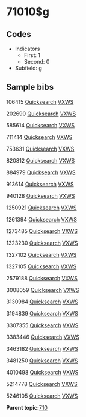 # 71010$g

## Codes

-   Indicators
    -   First: 1
    -   Second: 0
-   Subfield: g

## Sample bibs

106415 [Quicksearch](https://search.library.yale.edu/catalog/106415) [VXWS](http://prodorbis.library.yale.edu:7014/vxws/GetHoldingsService?bibId=106415)

202690 [Quicksearch](https://search.library.yale.edu/catalog/202690) [VXWS](http://prodorbis.library.yale.edu:7014/vxws/GetHoldingsService?bibId=202690)

585614 [Quicksearch](https://search.library.yale.edu/catalog/585614) [VXWS](http://prodorbis.library.yale.edu:7014/vxws/GetHoldingsService?bibId=585614)

711414 [Quicksearch](https://search.library.yale.edu/catalog/711414) [VXWS](http://prodorbis.library.yale.edu:7014/vxws/GetHoldingsService?bibId=711414)

753631 [Quicksearch](https://search.library.yale.edu/catalog/753631) [VXWS](http://prodorbis.library.yale.edu:7014/vxws/GetHoldingsService?bibId=753631)

820812 [Quicksearch](https://search.library.yale.edu/catalog/820812) [VXWS](http://prodorbis.library.yale.edu:7014/vxws/GetHoldingsService?bibId=820812)

884979 [Quicksearch](https://search.library.yale.edu/catalog/884979) [VXWS](http://prodorbis.library.yale.edu:7014/vxws/GetHoldingsService?bibId=884979)

913614 [Quicksearch](https://search.library.yale.edu/catalog/913614) [VXWS](http://prodorbis.library.yale.edu:7014/vxws/GetHoldingsService?bibId=913614)

940128 [Quicksearch](https://search.library.yale.edu/catalog/940128) [VXWS](http://prodorbis.library.yale.edu:7014/vxws/GetHoldingsService?bibId=940128)

1250921 [Quicksearch](https://search.library.yale.edu/catalog/1250921) [VXWS](http://prodorbis.library.yale.edu:7014/vxws/GetHoldingsService?bibId=1250921)

1261394 [Quicksearch](https://search.library.yale.edu/catalog/1261394) [VXWS](http://prodorbis.library.yale.edu:7014/vxws/GetHoldingsService?bibId=1261394)

1273485 [Quicksearch](https://search.library.yale.edu/catalog/1273485) [VXWS](http://prodorbis.library.yale.edu:7014/vxws/GetHoldingsService?bibId=1273485)

1323230 [Quicksearch](https://search.library.yale.edu/catalog/1323230) [VXWS](http://prodorbis.library.yale.edu:7014/vxws/GetHoldingsService?bibId=1323230)

1327102 [Quicksearch](https://search.library.yale.edu/catalog/1327102) [VXWS](http://prodorbis.library.yale.edu:7014/vxws/GetHoldingsService?bibId=1327102)

1327105 [Quicksearch](https://search.library.yale.edu/catalog/1327105) [VXWS](http://prodorbis.library.yale.edu:7014/vxws/GetHoldingsService?bibId=1327105)

2579188 [Quicksearch](https://search.library.yale.edu/catalog/2579188) [VXWS](http://prodorbis.library.yale.edu:7014/vxws/GetHoldingsService?bibId=2579188)

3008059 [Quicksearch](https://search.library.yale.edu/catalog/3008059) [VXWS](http://prodorbis.library.yale.edu:7014/vxws/GetHoldingsService?bibId=3008059)

3130984 [Quicksearch](https://search.library.yale.edu/catalog/3130984) [VXWS](http://prodorbis.library.yale.edu:7014/vxws/GetHoldingsService?bibId=3130984)

3194839 [Quicksearch](https://search.library.yale.edu/catalog/3194839) [VXWS](http://prodorbis.library.yale.edu:7014/vxws/GetHoldingsService?bibId=3194839)

3307355 [Quicksearch](https://search.library.yale.edu/catalog/3307355) [VXWS](http://prodorbis.library.yale.edu:7014/vxws/GetHoldingsService?bibId=3307355)

3383446 [Quicksearch](https://search.library.yale.edu/catalog/3383446) [VXWS](http://prodorbis.library.yale.edu:7014/vxws/GetHoldingsService?bibId=3383446)

3463182 [Quicksearch](https://search.library.yale.edu/catalog/3463182) [VXWS](http://prodorbis.library.yale.edu:7014/vxws/GetHoldingsService?bibId=3463182)

3481250 [Quicksearch](https://search.library.yale.edu/catalog/3481250) [VXWS](http://prodorbis.library.yale.edu:7014/vxws/GetHoldingsService?bibId=3481250)

4010498 [Quicksearch](https://search.library.yale.edu/catalog/4010498) [VXWS](http://prodorbis.library.yale.edu:7014/vxws/GetHoldingsService?bibId=4010498)

5214778 [Quicksearch](https://search.library.yale.edu/catalog/5214778) [VXWS](http://prodorbis.library.yale.edu:7014/vxws/GetHoldingsService?bibId=5214778)

5246105 [Quicksearch](https://search.library.yale.edu/catalog/5246105) [VXWS](http://prodorbis.library.yale.edu:7014/vxws/GetHoldingsService?bibId=5246105)

**Parent topic:**[710](../../tags/710/710.md)

